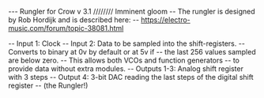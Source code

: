 --- Rungler for Crow v 3.1 //////// Imminent gloom
--  The rungler is designed by Rob Hordijk and is described here:
--  https://electro-music.com/forum/topic-38081.html

--      Input 1: Clock
--      Input 2: Data to be sampled into the shift-registers.
--               Converts to binary at 0v by default or at 5v if
--               the last 256 values sampled are below zero.
--               This allows both VCOs and function generators
--               to provide data without extra modules.
--  Outputs 1-3: Analog shift register with 3 steps
--     Output 4: 3-bit DAC reading the last steps of the digital shift register
--               (the Rungler!)
